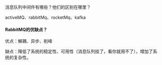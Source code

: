 消息队列中间件有哪些？他们的区别在哪里？

activeMQ、rabbitMq、rocketMq、kafka



#### RabbitMQ的优缺点？

优点：解耦、异步、削峰

缺点：降低了系统的稳定性、可用性（消息队列挂了，看你就用不了），增加了系统的复杂性。

